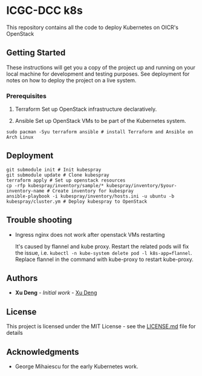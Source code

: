 # ICGC-DCC k8s

This repository contains all the code to deploy Kubernetes on OICR's OpenStack

## Getting Started

These instructions will get you a copy of the project up and running on your local machine for development and testing purposes. See deployment for notes on how to deploy the project on a live system.

### Prerequisites

1. Terraform
   Set up OpenStack infrastructure declaratively.

2. Ansible
   Set up OpenStack VMs to be part of the Kubernetes system.

```
sudo pacman -Syu terraform ansible # install Terraform and Ansible on Arch Linux
```

## Deployment

``` shell
git submodule init # Init kubespray
git submodule update # Clone kubespray
terraform apply # Set up openstack resources
cp -rfp kubespray/inventory/sample/* kubespray/inventory/$your-inventory-name # Create inventory for kubespray
ansible-playbook -i kubespray/inventory/hosts.ini -u ubuntu -b kubespray/cluster.ym # Deploy kubespray to OpenStack
```

## Trouble shooting
- Ingress nginx does not work after openstack VMs restarting

  It's caused by flannel and kube proxy. Restart the related pods will fix the issue, i.e. `kubectl -n kube-system delete pod -l k8s-app=flannel`. Replace flannel in the command with kube-proxy to restart kube-proxy.

## Authors

* **Xu Deng** - *Initial work* - [Xu Deng](https://github.com/d8660091)

## License

This project is licensed under the MIT License - see the [LICENSE.md](LICENSE.md) file for details

## Acknowledgments

* George Mihaiescu for the early Kubernetes work.
